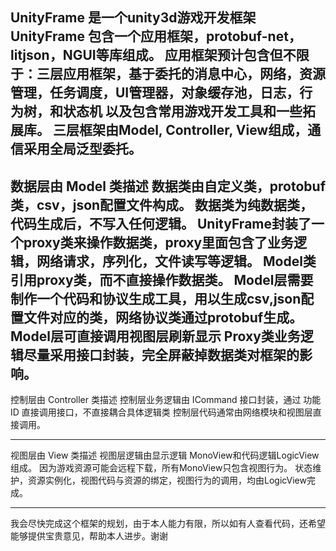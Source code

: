 UnityFrame 是一个unity3d游戏开发框架
UnityFrame 包含一个应用框架，protobuf-net，litjson，NGUI等库组成。
应用框架预计包含但不限于：三层应用框架，基于委托的消息中心，网络，资源管理，任务调度，UI管理器，对象缓存池，日志，行为树，和状态机
以及包含常用游戏开发工具和一些拓展库。
三层框架由Model, Controller, View组成，通信采用全局泛型委托。
-------------------------------------------------------------------------

数据层由 Model 类描述
数据类由自定义类，protobuf类，csv，json配置文件构成。
数据类为纯数据类，代码生成后，不写入任何逻辑。
UnityFrame封装了一个proxy类来操作数据类，proxy里面包含了业务逻辑，网络请求，序列化，文件读写等逻辑。
Model类引用proxy类，而不直接操作数据类。
Model层需要制作一个代码和协议生成工具，用以生成csv,json配置文件对应的类，网络协议类通过protobuf生成。
Model层可直接调用视图层刷新显示
Proxy类业务逻辑尽量采用接口封装，完全屏蔽掉数据类对框架的影响。
--------------------------------------------------------------------------

控制层由 Controller 类描述
控制层业务逻辑由 ICommand 接口封装，通过 功能ID 直接调用接口，不直接耦合具体逻辑类
控制层代码通常由网络模块和视图层直接调用。

---------------------------------------------------------------------------

视图层由 View 类描述
视图层逻辑由显示逻辑 MonoView和代码逻辑LogicView组成。
因为游戏资源可能会远程下载，所有MonoView只包含视图行为。
状态维护，资源实例化，视图代码与资源的绑定，视图行为的调用，均由LogicView完成。

-----------------------------------------------------------------------------

我会尽快完成这个框架的规划，由于本人能力有限，所以如有人查看代码，还希望能够提供宝贵意见，帮助本人进步。谢谢
